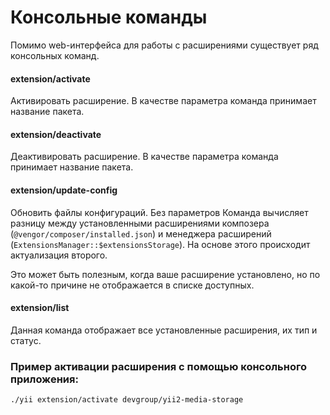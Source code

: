 Консольные команды
==================

Помимо web-интерфейса для работы с расширениями существует ряд консольных команд.

#### extension/activate

Активировать расширение. В качестве параметра команда принимает название пакета.

#### extension/deactivate

Деактивировать расширение. В качестве параметра команда принимает название пакета.

#### extension/update-config

Обновить файлы конфигураций. Без параметров
Команда вычисляет разницу между установленными расширениями композера (`@vengor/composer/installed.json`) и менеджера расширений (`ExtensionsManager::$extensionsStorage`). На основе этого происходит актуализация второго.

Это может быть полезным, когда ваше расширение установлено, но по какой-то причине не отображается в списке доступных.

#### extension/list

Данная команда отображает все установленные расширения, их тип и статус.

### Пример активации расширения с помощью консольного приложения:

```bash
./yii extension/activate devgroup/yii2-media-storage
```
